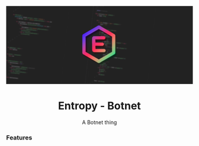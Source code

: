 
<div align="center">
<img src="EntropyLogo.png" alt=""><br>

<h1>Entropy - Botnet</h1>
A Botnet thing

<!-- Image thingies -->
</div>

### Features


